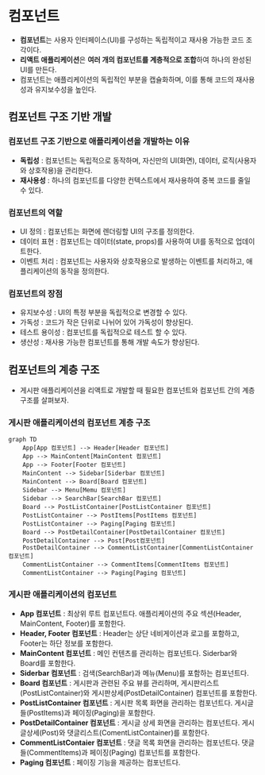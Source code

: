 # 컴포넌트

- **컴포넌트**는 사용자 인터페이스(UI)를 구성하는 독립적이고 재사용 가능한 코드 조각이다.
- **리액트 애플리케이션**은 **여러 개의 컴포넌트를 계층적으로 조합**하여 하나의 완성된 UI를 만든다.
- 컴포넌트는 애플리케이션의 독립적인 부분을 캡슐화하며, 이를 통해 코드의 재사용성과 유지보수성을 높인다.

## 컴포넌트 구조 기반 개발

### 컴포넌트 구조 기반으로 애플리케이션을 개발하는 이유

- **독립성** : 컴포넌트는 독립적으로 동작하며, 자신만의 UI(화면), 데이터, 로직(사용자와 상호작용)을 관리한다.
- **재사용성** : 하나의 컴포넌트를 다양한 컨텍스트에서 재사용하여 중복 코드를 줄일 수 있다.

### 컴포넌트의 역할

- UI 정의 : 컴포넌트는 화면에 렌더링할 UI의 구조를 정의한다.
- 데이터 표현 : 컴포넌트는 데이터(state, props)를 사용하여 UI를 동적으로 업데이트한다.
- 이벤트 처리 : 컴포넌트는 사용자와 상호작용으로 발생하는 이벤트를 처리하고, 애플리케이션의 동작을 정의한다. 

### 컴포넌트의 장점

- 유지보수성 : UI의 특정 부분을 독립적으로 변경할 수 있다.
- 가독성 : 코드가 작은 단위로 나뉘어 있어 가독성이 향상된다.
- 테스트 용이성 : 컴포넌트를 독립적으로 테스트 할 수 있다.
- 생산성 : 재사용 가능한 컴포넌트를 통해 개발 속도가 향상된다.

## 컴포넌트의 계층 구조

- 게시판 애플리케이션을 리액트로 개발할 때 필요한 컴포넌트와 컴포넌트 간의 계층구조를 살펴보자.

### 게시판 애플리케이션의 컴포넌트 계층 구조
```mermaid
graph TD
    App[App 컴포넌트] --> Header[Header 컴포넌트]
    App --> MainContent[MainContent 컴포넌트]
    App --> Footer[Footer 컴포넌트]
    MainContent --> Sidebar[Siderbar 컴포넌트]
    MainContent --> Board[Board 컴포넌트]
    Sidebar --> Menu[Memu 컴포넌트]
    Sidebar --> SearchBar[SearchBar 컴포넌트]
    Board --> PostListContainer[PostListContainer 컴포넌트]
    PostListContainer --> PostItems[PostItems 컴포넌트]
    PostListContainer --> Paging[Paging 컴포넌트]
    Board --> PostDetailContainer[PostDetailContainer 컴포넌트]
    PostDetailContainer --> Post[Post컴포넌트]
    PostDetailContainer --> CommentListContainer[CommentListContainer 컴포넌트]
    CommentListContainer --> CommentItems[CommentItems 컴포넌트]
    CommentListContainer --> Paging[Paging 컴포넌트]
```

### 게시판 애플리케이션의 컴포넌트

- **App 컴포넌트** : 최상위 루트 컴포넌트다. 애플리케이션의 주요 섹션(Header, MainContent, Footer)를 포함한다.
- **Header, Footer 컴포넌트** : Header는 상단 네비게이션과 로고를 포함하고, Footer는 하단 정보를 포함한다.
- **MainContent 컴포넌트** : 메인 컨텐츠를 관리하는 컴포넌트다. Siderbar와 Board를 포함한다.
- **Siderbar 컴포넌트** : 검색(SearchBar)과 메뉴(Menu)를 포함하는 컴포넌트다.
- **Board 컴포넌트** : 게시판과 관련된 주요 뷰를 관리하며, 게시판리스트(PostListContainer)와 게시판상세(PostDetailContainer) 컴포넌트를 포함한다.
- **PostListContainer 컴포넌트** : 게시판 목록 화면을 관리하는 컴포넌트다. 게시글들(PostItems)과 페이징(Paging)을 포함한다.
- **PostDetailContainer 컴포넌트** : 게시글 상세 화면을 관리하는 컴포넌트다. 게시글상세(Post)와 댓글리스트(ComentListContainer)를 포함한다. 
- **CommentListContaier 컴포넌트** : 댓글 목록 화면을 관리하는 컴포넌트다. 댓글들(CommentItems)과 페이징(Paging) 컴포넌트를 포함한다.
- **Paging 컴포넌트** : 페이징 기능을 제공하는 컴포넌트다. 

### 